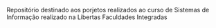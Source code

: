 Repositório destinado aos porjetos realizados ao curso de Sistemas de Informação realizado na Libertas Faculdades Integradas

